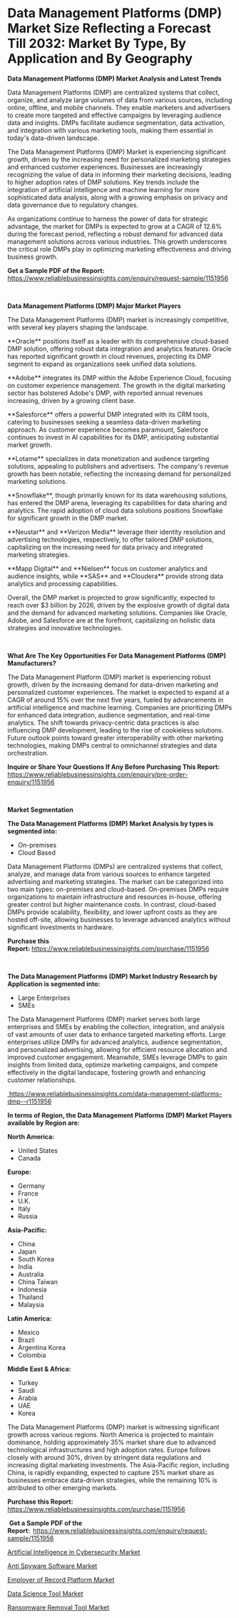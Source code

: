 <p><h1>Data Management Platforms (DMP) Market Size Reflecting a Forecast Till 2032: Market By Type, By Application and By Geography</h1></p><p><strong>Data Management Platforms (DMP) Market Analysis and Latest Trends</strong></p>
<p><p>Data Management Platforms (DMP) are centralized systems that collect, organize, and analyze large volumes of data from various sources, including online, offline, and mobile channels. They enable marketers and advertisers to create more targeted and effective campaigns by leveraging audience data and insights. DMPs facilitate audience segmentation, data activation, and integration with various marketing tools, making them essential in today's data-driven landscape.</p><p>The Data Management Platforms (DMP) Market is experiencing significant growth, driven by the increasing need for personalized marketing strategies and enhanced customer experiences. Businesses are increasingly recognizing the value of data in informing their marketing decisions, leading to higher adoption rates of DMP solutions. Key trends include the integration of artificial intelligence and machine learning for more sophisticated data analysis, along with a growing emphasis on privacy and data governance due to regulatory changes.</p><p>As organizations continue to harness the power of data for strategic advantage, the market for DMPs is expected to grow at a CAGR of 12.6% during the forecast period, reflecting a robust demand for advanced data management solutions across various industries. This growth underscores the critical role DMPs play in optimizing marketing effectiveness and driving business growth.</p></p>
<p><strong>Get a Sample PDF of the Report:&nbsp;</strong> <a href="https://www.reliablebusinessinsights.com/enquiry/request-sample/1151956?utm_campaign=60&utm_medium=2&utm_source=Github&utm_content=ia&utm_term=11032025&utm_id=data-management-platforms-dmp">https://www.reliablebusinessinsights.com/enquiry/request-sample/1151956</a></p>
<p>&nbsp;</p>
<p><strong>Data Management Platforms (DMP) Major Market Players</strong></p>
<p><p>The Data Management Platforms (DMP) market is increasingly competitive, with several key players shaping the landscape. </p><p>**Oracle** positions itself as a leader with its comprehensive cloud-based DMP solution, offering robust data integration and analytics features. Oracle has reported significant growth in cloud revenues, projecting its DMP segment to expand as organizations seek unified data solutions.</p><p>**Adobe** integrates its DMP within the Adobe Experience Cloud, focusing on customer experience management. The growth in the digital marketing sector has bolstered Adobe's DMP, with reported annual revenues increasing, driven by a growing client base.</p><p>**Salesforce** offers a powerful DMP integrated with its CRM tools, catering to businesses seeking a seamless data-driven marketing approach. As customer experience becomes paramount, Salesforce continues to invest in AI capabilities for its DMP, anticipating substantial market growth.</p><p>**Lotame** specializes in data monetization and audience targeting solutions, appealing to publishers and advertisers. The company's revenue growth has been notable, reflecting the increasing demand for personalized marketing solutions.</p><p>**Snowflake**, though primarily known for its data warehousing solutions, has entered the DMP arena, leveraging its capabilities for data sharing and analytics. The rapid adoption of cloud data solutions positions Snowflake for significant growth in the DMP market.</p><p>**Neustar** and **Verizon Media** leverage their identity resolution and advertising technologies, respectively, to offer tailored DMP solutions, capitalizing on the increasing need for data privacy and integrated marketing strategies.</p><p>**Mapp Digital** and **Nielsen** focus on customer analytics and audience insights, while **SAS** and **Cloudera** provide strong data analytics and processing capabilities.</p><p>Overall, the DMP market is projected to grow significantly, expected to reach over $3 billion by 2026, driven by the explosive growth of digital data and the demand for advanced marketing solutions. Companies like Oracle, Adobe, and Salesforce are at the forefront, capitalizing on holistic data strategies and innovative technologies.</p></p>
<p>&nbsp;</p>
<p><strong>What Are The Key Opportunities For Data Management Platforms (DMP) Manufacturers?</strong></p>
<p><p>The Data Management Platform (DMP) market is experiencing robust growth, driven by the increasing demand for data-driven marketing and personalized customer experiences. The market is expected to expand at a CAGR of around 15% over the next five years, fueled by advancements in artificial intelligence and machine learning. Companies are prioritizing DMPs for enhanced data integration, audience segmentation, and real-time analytics. The shift towards privacy-centric data practices is also influencing DMP development, leading to the rise of cookieless solutions. Future outlook points toward greater interoperability with other marketing technologies, making DMPs central to omnichannel strategies and data orchestration.</p></p>
<p><strong>Inquire or Share Your Questions If Any Before Purchasing This Report:</strong> <a href="https://www.reliablebusinessinsights.com/enquiry/pre-order-enquiry/1151956?utm_campaign=60&utm_medium=2&utm_source=Github&utm_content=ia&utm_term=11032025&utm_id=data-management-platforms-dmp">https://www.reliablebusinessinsights.com/enquiry/pre-order-enquiry/1151956</a></p>
<p>&nbsp;</p>
<p><strong>Market Segmentation</strong></p>
<p><strong>The Data Management Platforms (DMP) Market Analysis by types is segmented into:</strong></p>
<p><ul><li>On-premises</li><li>Cloud Based</li></ul></p>
<p><p>Data Management Platforms (DMPs) are centralized systems that collect, analyze, and manage data from various sources to enhance targeted advertising and marketing strategies. The market can be categorized into two main types: on-premises and cloud-based. On-premises DMPs require organizations to maintain infrastructure and resources in-house, offering greater control but higher maintenance costs. In contrast, cloud-based DMPs provide scalability, flexibility, and lower upfront costs as they are hosted off-site, allowing businesses to leverage advanced analytics without significant investments in hardware.</p></p>
<p><strong>Purchase this Report:&nbsp;</strong><a href="https://www.reliablebusinessinsights.com/purchase/1151956?utm_campaign=60&utm_medium=2&utm_source=Github&utm_content=ia&utm_term=11032025&utm_id=data-management-platforms-dmp">https://www.reliablebusinessinsights.com/purchase/1151956</a></p>
<p>&nbsp;</p>
<p><strong>The Data Management Platforms (DMP) Market Industry Research by Application is segmented into:</strong></p>
<p><ul><li>Large Enterprises</li><li>SMEs</li></ul></p>
<p><p>The Data Management Platforms (DMP) market serves both large enterprises and SMEs by enabling the collection, integration, and analysis of vast amounts of user data to enhance targeted marketing efforts. Large enterprises utilize DMPs for advanced analytics, audience segmentation, and personalized advertising, allowing for efficient resource allocation and improved customer engagement. Meanwhile, SMEs leverage DMPs to gain insights from limited data, optimize marketing campaigns, and compete effectively in the digital landscape, fostering growth and enhancing customer relationships.</p></p>
<p><a href="https://www.reliablebusinessinsights.com/data-management-platforms-dmp--r1151956?utm_campaign=60&utm_medium=2&utm_source=Github&utm_content=ia&utm_term=11032025&utm_id=data-management-platforms-dmp">&nbsp;https://www.reliablebusinessinsights.com/data-management-platforms-dmp--r1151956</a></p>
<p><strong>In terms of Region, the Data Management Platforms (DMP) Market Players available by Region are:</strong></p>
<p>
    <p> <strong> North America: </strong>
        <ul>
            <li>United States</li>
            <li>Canada</li>
        </ul>
        </p> 
    <p> <strong> Europe: </strong>
        <ul>
            <li>Germany</li>
            <li>France</li>
            <li>U.K.</li>
            <li>Italy</li>
            <li>Russia</li>
        </ul>
        </p> 
    <p> <strong> Asia-Pacific: </strong>
        <ul>
            <li>China</li>
            <li>Japan</li>
            <li>South Korea</li>
            <li>India</li>
            <li>Australia</li>
            <li>China Taiwan</li>
            <li>Indonesia</li>
            <li>Thailand</li>
            <li>Malaysia</li>
        </ul>
        </p> 
    <p> <strong> Latin America: </strong>
        <ul>
            <li>Mexico</li>
            <li>Brazil</li>
            <li>Argentina Korea</li>
            <li>Colombia</li>
        </ul>
        </p> 
    <p> <strong> Middle East & Africa: </strong>
        <ul>
            <li>Turkey</li>
            <li>Saudi</li>
            <li>Arabia</li>
            <li>UAE</li>
            <li>Korea</li>
        </ul>
    </p>
    </p>
<p><p>The Data Management Platforms (DMP) market is witnessing significant growth across various regions. North America is projected to maintain dominance, holding approximately 35% market share due to advanced technological infrastructures and high adoption rates. Europe follows closely with around 30%, driven by stringent data regulations and increasing digital marketing investments. The Asia-Pacific region, including China, is rapidly expanding, expected to capture 25% market share as businesses embrace data-driven strategies, while the remaining 10% is attributed to other emerging markets.</p></p>
<p><strong>Purchase this Report: </strong><a href="https://www.reliablebusinessinsights.com/purchase/1151956?utm_campaign=60&utm_medium=2&utm_source=Github&utm_content=ia&utm_term=11032025&utm_id=data-management-platforms-dmp">https://www.reliablebusinessinsights.com/purchase/1151956</a></p>
<p>&nbsp;<strong>Get a Sample PDF of the Report:&nbsp;&nbsp;</strong><a href="https://www.reliablebusinessinsights.com/enquiry/request-sample/1151956?utm_campaign=60&utm_medium=2&utm_source=Github&utm_content=ia&utm_term=11032025&utm_id=data-management-platforms-dmp">https://www.reliablebusinessinsights.com/enquiry/request-sample/1151956</a></p>
<p><strong></strong></p>
<p><p><a href="https://github.com/shroffuhpa/Market-Research-Report-List-1/blob/main/artificial-intelligence-in-cybersecurity-market.md?utm_campaign=60&utm_medium=2&utm_source=Github&utm_content=ia&utm_term=11032025&utm_id=data-management-platforms-dmp">Artificial Intelligence in Cybersecurity Market</a></p><p><a href="https://github.com/seibttullyjh/Market-Research-Report-List-1/blob/main/anti-spyware-software-market.md?utm_campaign=60&utm_medium=2&utm_source=Github&utm_content=ia&utm_term=11032025&utm_id=data-management-platforms-dmp">Anti Spyware Software Market</a></p><p><a href="https://github.com/azorrotutus/Market-Research-Report-List-1/blob/main/employer-of-record-platform-market.md?utm_campaign=60&utm_medium=2&utm_source=Github&utm_content=ia&utm_term=11032025&utm_id=data-management-platforms-dmp">Employer of Record Platform Market</a></p><p><a href="https://github.com/dafertsuria/Market-Research-Report-List-1/blob/main/data-science-tool-market.md?utm_campaign=60&utm_medium=2&utm_source=Github&utm_content=ia&utm_term=11032025&utm_id=data-management-platforms-dmp">Data Science Tool Market</a></p><p><a href="https://github.com/storcweithzg/Market-Research-Report-List-1/blob/main/ransomware-removal-tool-market.md?utm_campaign=60&utm_medium=2&utm_source=Github&utm_content=ia&utm_term=11032025&utm_id=data-management-platforms-dmp">Ransomware Removal Tool Market</a></p></p>